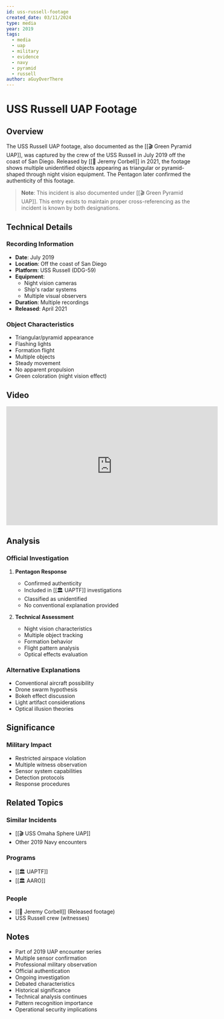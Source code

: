 ```yaml
---
id: uss-russell-footage
created_date: 03/11/2024
type: media
year: 2019
tags:
  - media
  - uap
  - military
  - evidence
  - navy
  - pyramid
  - russell
author: aGuyOverThere
---
```


# USS Russell UAP Footage

## Overview

The USS Russell UAP footage, also documented as the [[🎬 Green Pyramid UAP]], was captured by the crew of the USS Russell in July 2019 off the coast of San Diego. Released by [[👤 Jeremy Corbell]] in 2021, the footage shows multiple unidentified objects appearing as triangular or pyramid-shaped through night vision equipment. The Pentagon later confirmed the authenticity of this footage.

> **Note**: This incident is also documented under [[🎬 Green Pyramid UAP]]. This entry exists to maintain proper cross-referencing as the incident is known by both designations.

## Technical Details

### Recording Information
- **Date**: July 2019
- **Location**: Off the coast of San Diego
- **Platform**: USS Russell (DDG-59)
- **Equipment**: 
  - Night vision cameras
  - Ship's radar systems
  - Multiple visual observers
- **Duration**: Multiple recordings
- **Released**: April 2021

### Object Characteristics
- Triangular/pyramid appearance
- Flashing lights
- Formation flight
- Multiple objects
- Steady movement
- No apparent propulsion
- Green coloration (night vision effect)

## Video

<iframe width="560" height="315" src="https://www.youtube.com/embed/iTvm_xDVaDI?si=EIeHD_8n95WFqMd2" title="YouTube video player" frameborder="0" allow="accelerometer; autoplay; clipboard-write; encrypted-media; gyroscope; picture-in-picture; web-share" referrerpolicy="strict-origin-when-cross-origin" allowfullscreen></iframe>

## Analysis

### Official Investigation
1. **Pentagon Response**
   - Confirmed authenticity
   - Included in [[🏛️ UAPTF]] investigations
   - Classified as unidentified
   - No conventional explanation provided

2. **Technical Assessment**
   - Night vision characteristics
   - Multiple object tracking
   - Formation behavior
   - Flight pattern analysis
   - Optical effects evaluation

### Alternative Explanations
- Conventional aircraft possibility
- Drone swarm hypothesis
- Bokeh effect discussion
- Light artifact considerations
- Optical illusion theories

## Significance

### Military Impact
- Restricted airspace violation
- Multiple witness observation
- Sensor system capabilities
- Detection protocols
- Response procedures

## Related Topics

### Similar Incidents
- [[🎬 USS Omaha Sphere UAP]]
- Other 2019 Navy encounters

### Programs
- [[🏛️ UAPTF]]
- [[🏛️ AARO]]

### People
- [[👤 Jeremy Corbell]] (Released footage)
- USS Russell crew (witnesses)

## Notes

- Part of 2019 UAP encounter series
- Multiple sensor confirmation
- Professional military observation
- Official authentication
- Ongoing investigation
- Debated characteristics
- Historical significance
- Technical analysis continues
- Pattern recognition importance
- Operational security implications
